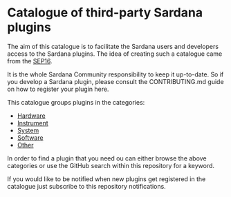 # Catalogue of third-party Sardana plugins

The aim of this catalogue is to facilitate the Sardana users and
developers access to the Sardana plugins. The idea of creating such a
catalogue came from the [SEP16](https://github.com/reszelaz/sardana/blob/sep16/doc/source/sep/SEP16.md).

It is the whole Sardana Community responsibility to keep it up-to-date. So 
if you develop a Sardana plugin, please consult the CONTRIBUTING.md guide on
how to register your plugin here.

This catalogue groups plugins in the categories:

* [Hardware](hardware.md)
* [Instrument](instrument.md)
* [System](system.md)
* [Software](software.md)
* [Other](other.md)

In order to find a plugin that you need ou can either browse the above
categories or use the GitHub search within this repository for a keyword.

If you would like to be notified when new plugins get registered in the
catalogue just subscribe to this repository notifications.
